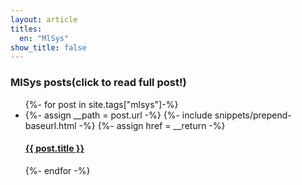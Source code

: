 ```yaml
---
layout: article
titles:
  en: "MlSys"
show_title: false
---
```


### MlSys posts(click to read full post!)

<div class="post-list">
  <ul>
    {%- for post in site.tags["mlsys"]-%}
    <li>
      {%- assign __path = post.url -%}
      {%- include snippets/prepend-baseurl.html -%}
      {%- assign href = __return -%}
      <div>
        <h4><a href="{{ href }}">{{ post.title }}</a></h4>
      </div>
    </li>
    {%- endfor -%}
  </ul>
</div>



<script>
  {%- include scripts/home.js -%}
</script>
